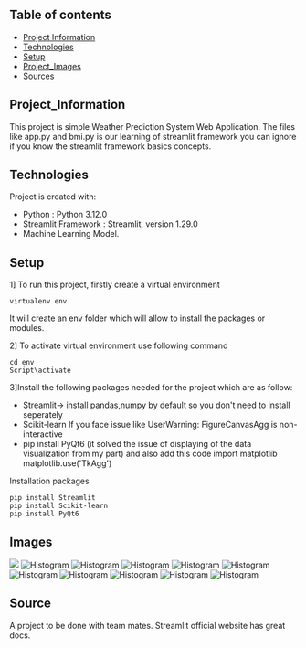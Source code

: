 

## Table of contents
* [Project Information](#Project_Information)
* [Technologies](#technologies)
* [Setup](#setup)
* [Project_Images](#Images)
* [Sources](#Sources)

## Project_Information
This project is simple Weather Prediction System Web Application.
The files like app.py and bmi.py is our learning of streamlit framework you can ignore if you know the streamlit framework basics concepts.
	
## Technologies
Project is created with:
* Python : Python 3.12.0
* Streamlit Framework : Streamlit, version 1.29.0
* Machine Learning Model.
	
## Setup
1] To run this project, firstly create a virtual environment 
```
virtualenv env
```
It will create an env folder which will allow to install the packages or modules.

2] To activate virtual environment use following command
```
cd env
Script\activate
```
3]Install the following packages needed for the project which are as follow:
* Streamlit-> install pandas,numpy by default so you don't need to install seperately
* Scikit-learn
If you face issue like UserWarning: FigureCanvasAgg is non-interactive
* pip install PyQt6 (it solved the issue of displaying of the data visualization from my part) and also add this code import matplotlib
matplotlib.use('TkAgg')

Installation packages
```
pip install Streamlit
pip install Scikit-learn
pip install PyQt6 
```
## Images
![](./static/App.png)
![Histogram](./static/Figure_1.png)
![Histogram](./static/Figure_2.png)
![Histogram](./static/Figure_3.png)
![Histogram](./static/Figure_4.png)
![Histogram](./static/Figure_5.png)
![Histogram](./static/Figure_6.png)
![Histogram](./static/Figure_7.png)
![Histogram](./static/Figure_8.png)
![Histogram](./static/Figure_9.png)
![Histogram](./static/Figure_10.png)

## Source
A project to be done with team mates.
Streamlit official website has great docs.

